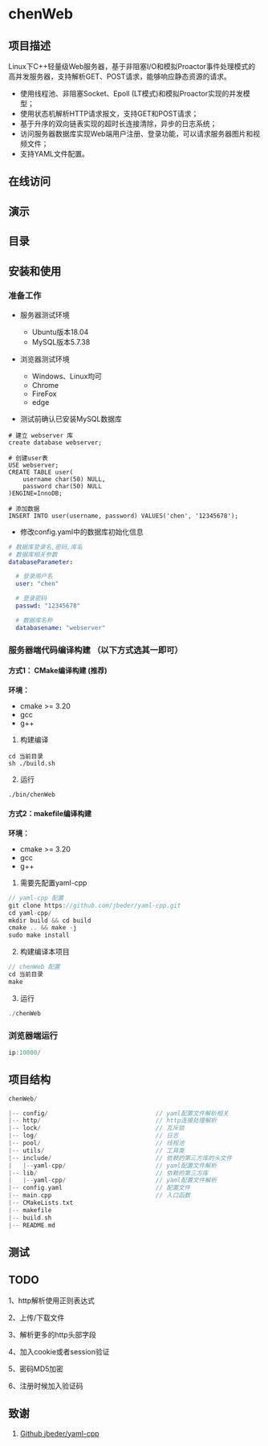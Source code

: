 # chenWeb
## 项目描述
Linux下C++轻量级Web服务器，基于非阻塞I/O和模拟Proactor事件处理模式的高并发服务器，支持解析GET、POST请求，能够响应静态资源的请求。
 
- 使用线程池、非阻塞Socket、Epoll (LT模式)和模拟Proactor实现的并发模型；
- 使用状态机解析HTTP请求报文，支持GET和POST请求；
- 基于升序的双向链表实现的超时长连接清除，异步的日志系统；
- 访问服务器数据库实现Web端用户注册、登录功能，可以请求服务器图片和视频文件；
- 支持YAML文件配置。

## 在线访问

## 演示

## 目录


## 安装和使用
### 准备工作
* 服务器测试环境
    * Ubuntu版本18.04
    * MySQL版本5.7.38
* 浏览器测试环境
    * Windows、Linux均可
    * Chrome
    * FireFox
    * edge

* 测试前确认已安装MySQL数据库

```m_mysql
# 建立 webserver 库
create database webserver;

# 创建user表
USE webserver;
CREATE TABLE user(
    username char(50) NULL,
    password char(50) NULL
)ENGINE=InnoDB;

# 添加数据
INSERT INTO user(username, password) VALUES('chen', '12345678');
```

* 修改config.yaml中的数据库初始化信息

```yaml
# 数据库登录名,密码,库名
# 数据库相关参数
databaseParameter:

  # 登录用户名
  user: "chen"

  # 登录密码
  passwd: "12345678"

  # 数据库名称
  databasename: "webserver"
```

### 服务器端代码编译构建 （以下方式选其一即可）
#### 方式1： CMake编译构建 (推荐)
**环境：**
- cmake >= 3.20
- gcc
- g++

1. 构建编译
```
cd 当前目录
sh ./build.sh
```
2. 运行
```bash
./bin/chenWeb
```


#### 方式2：makefile编译构建
**环境：**
- cmake >= 3.20
- gcc
- g++


1. 需要先配置yaml-cpp
```c++
// yaml-cpp 配置
git clone https://github.com/jbeder/yaml-cpp.git
cd yaml-cpp/
mkdir build && cd build
cmake .. && make -j
sudo make install
```

2. 构建编译本项目
```c++
// chenWeb 配置
cd 当前目录
make
```
3. 运行
```c++
./chenWeb
```

### 浏览器端运行
```c++
ip:10000/
```

## 项目结构

```c++
chenWeb/

|-- config/                              // yaml配置文件解析相关
|-- http/                                // http连接处理解析
|-- lock/                                // 互斥锁
|-- log/                                 // 日志
|-- pool/                                // 线程池
|-- utils/                            	 // 工具类
|-- include/                             // 依赖的第三方库的头文件
|   |--yaml-cpp/                         // yaml配置文件解析
|-- lib/                                 // 依赖的第三方库
|   |--yaml-cpp/                         // yaml配置文件解析
|-- config.yaml                          // 配置文件
|-- main.cpp                             // 入口函数
|-- CMakeLists.txt
|-- makefile     
|-- build.sh
|-- README.md
```

## 测试

## TODO
1、http解析使用正则表达式

2、上传/下载文件

3、解析更多的http头部字段

4、加入cookie或者session验证

5、密码MD5加密

6、注册时候加入验证码


## 致谢
1. [Github jbeder/yaml-cpp](https://github.com/jbeder/yaml-cpp)

